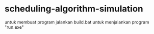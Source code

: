 # scheduling-algorithm-simulation
untuk membuat program jalankan build.bat
untuk menjalankan program "run.exe"
